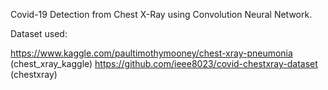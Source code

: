 Covid-19 Detection from Chest X-Ray using Convolution Neural Network.

Dataset used:

https://www.kaggle.com/paultimothymooney/chest-xray-pneumonia (chest_xray_kaggle)
https://github.com/ieee8023/covid-chestxray-dataset (chestxray)